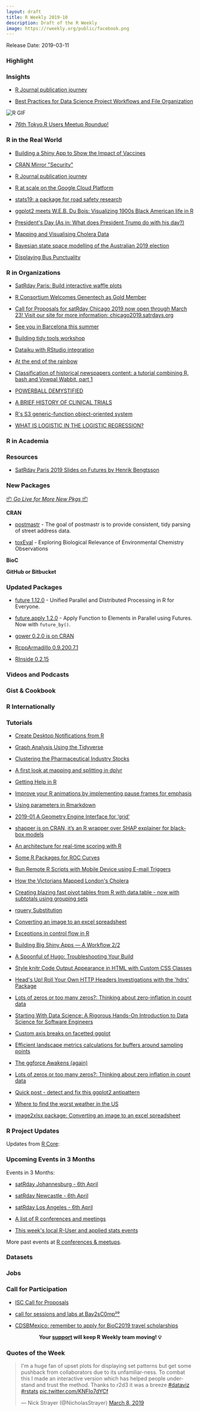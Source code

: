 ```yaml
---
layout: draft
title: R Weekly 2019-10
description: Draft of the R Weekly
image: https://rweekly.org/public/facebook.png
---
```


Release Date: 2019-03-11

###  Highlight



### Insights


+ [R Journal publication journey ](https://eranraviv.com/forecast-combinations-in-r-using-the-forecastcomb-package/)


+ [Best Practices for Data Science Project Workflows and File Organization](https://github.com/moldach/project-directory)

![R GIF](http://g.recordit.co/JGiwsAbnLs.gif)

+ [76th Tokyo.R Users Meetup Roundup!](https://ryo-n7.github.io/2019-03-07-tokyoR-76-roundup/)



### R in the Real World

+ [Building a Shiny App to Show the Impact of Vaccines](http://sandsynligvis.dk/2019/03/06/building-a-shiny-app-to-show-the-impact-of-vaccines/)


+ [CRAN Mirror "Security"](https://rud.is/b/2019/03/03/cran-mirror-security/)


+ [R Journal publication journey ](https://eranraviv.com/forecast-combinations-in-r-using-the-forecastcomb-package/)

+ [R at scale on the Google Cloud Platform](https://code.markedmondson.me/r-at-scale-on-google-cloud-platform/)

+ [stats19: a package for road safety research](https://ropensci.org/blog/2019/02/26/stats19/)

+ [ggplot2 meets W.E.B. Du Bois: Visualizing 1900s Black American life in R](https://www.statswithmatt.com/post/ggplot2-meets-w-e-b-du-bois/)

+ [President's Day (As in: What does President Trump do with his day?)](https://www.garrickadenbuie.com/blog/2019/02/27/presidents-day/)


+ [Mapping and Visualising Cholera Data](http://spatial.ly/2019/03/mapping-and-visualising-cholera-data/)

+ [Bayesian state space modelling of the Australian 2019 election](http://freerangestats.info/blog/2019/03/02/aust-election-1)


+ [Displaying Bus Punctuality](https://notstatschat.rbind.io/2019/03/01/displaying-bus-punctuality/)



###  R in Organizations

+ [SatRday Paris: Build interactive waffle plots](https://rtask.thinkr.fr/blog/satrday-paris-build-interactive-waffle-plots/)


+ [R Consortium Welcomes Genentech as Gold Member](https://www.r-consortium.org/announcement/2019/03/07/r-consortium-welcomes-genentech-as-gold-member)

+ [Call for Proposals for satRday Chicago 2019 now open through March 23! Visit our site for more information: chicago2019.satrdays.org](https://sessionize.com/satrday-chicago-2019/)

+ [See you in Barcelona this summer](https://ikashnitsky.github.io/2019/barcelona-summer-school-of-demography/)

+ [Building tidy tools workshop](https://blog.rstudio.com/2019/03/08/building-tidy-tools-workshop/)

+ [Dataiku with RStudio integration](https://longhowlam.wordpress.com/2019/03/06/dataiku-with-rstudio-integration/)

+ [At the end of the rainbow](https://eeecon.uibk.ac.at/~zeileis/news/endrainbow/)

+ [Classification of historical newspapers content: a tutorial combining R, bash and Vowpal Wabbit, part 1](https://www.brodrigues.co/blog/2019-03-03-historical_vowpal/)

+ [POWERBALL DEMYSTIFIED](https://sciprincess.wordpress.com/2019/03/01/2396/)

+ [A BRIEF HISTORY OF CLINICAL TRIALS](https://sciprincess.wordpress.com/2019/03/01/a-brief-history-of-clinical-trials/)

+ [R's S3 generic-function object-oriented system](https://jasminedaly.com/2018-02-23-s3-generic-function-oo/)

+ [WHAT IS LOGISTIC IN THE LOGISTIC REGRESSION?](https://sciprincess.wordpress.com/2019/03/01/what-is-logistic-in-the-logistic-regression/)

###  R in Academia



###  Resources

+ [SatRday Paris 2019 Slides on Futures by Henrik Bengtsson](https://www.jottr.org/2019/03/07/future-satrdayparis2019-slides/)


###  New Packages

<p class="added-hostname"><a href="https://rweekly.org/live" target="_blank" class="externalLink">📦 <i>Go Live for More New Pkgs</i> 📦</a></p>

**CRAN**

+ [postmastr](https://slu-opengis.github.io/postmastr/) - The goal of postmastr is to provide consistent, tidy parsing of street address data.

+ [toxEval](https://cran.r-project.org/web/packages/toxEval/index.html) - Exploring Biological Relevance of Environmental Chemistry Observations

**BioC**



**GitHub or Bitbucket**



### Updated Packages

+ [future 1.12.0](https://cran.r-project.org/package=future) - Unified Parallel and Distributed Processing in R for Everyone.

+ [future.apply 1.2.0](https://cran.r-project.org/package=future.apply) - Apply Function to Elements in Parallel using Futures. Now with `future_by()`.

+ [gower 0.2.0 is on CRAN](http://www.markvanderloo.eu/yaRb/2019/03/07/gower-0-2-0-is-on-cran/)


+ [RcppArmadillo 0.9.200.7.1](http://dirk.eddelbuettel.com/blog/2019/03/08#rcpparmadillo_0.9.200.7.1)

+ [RInside 0.2.15](http://dirk.eddelbuettel.com/blog/2019/03/06#rinside_0.2.15)

###  Videos and Podcasts



### Gist & Cookbook



### R Internationally



###  Tutorials

+ [Create Desktop Notifications from R](https://towardsdatascience.com/create-desktop-notifications-from-r-7aeefa90d649)

+ [Graph Analysis Using the Tidyverse](https://rviews.rstudio.com/2019/03/06/intro-to-graph-analysis/)

+ [Clustering the Pharmaceutical Industry Stocks](https://toscano84.github.io/2019/03/clustering-the-pharmaceutical-industry-stocks/)


+ [A first look at mapping and splitting in dplyr](https://www.johnmackintosh.com/2019-02-28-first-look-at-mapping-and-splitting-in-dplyr/)

+ [Getting Help in R](https://blog.rsquaredacademy.com/getting-help-in-r-updated/)


+ [Improve your R animations by implementing pause frames for emphasis](https://www.mikelee.co/posts/2019-02-23-creating-pauses-in-r-animations/)

+ [Using parameters in Rmarkdown](https://nsaunders.wordpress.com/2019/03/04/using-parameters-in-rmarkdown/)

+ [2019-01 A Geometry Engine Interface for ‘grid’](https://stattech.wordpress.fos.auckland.ac.nz/2019/03/04/2019-01-a-geometry-engine-interface-for-grid/)

+ [shapper is on CRAN, it’s an R wrapper over SHAP explainer for black-box models](http://smarterpoland.pl/index.php/2019/03/shapper-is-on-cran-its-an-r-wrapper-over-shap-explainer-for-black-box-models/)


+ [An architecture for real-time scoring with R](https://blog.revolutionanalytics.com/2019/03/real-time-scoring-with-r.html)

+ [Some R Packages for ROC Curves](https://rviews.rstudio.com/2019/03/01/some-r-packages-for-roc-curves/)

+ [Run Remote R Scripts with Mobile Device using E-mail Triggers](https://r-bar.net/r-scripts-mobile-device-email-triggers/)

+ [How the Victorians Mapped London's Cholera](http://spatial.ly/2019/03/mapping-and-visualising-cholera-data/)

+ [Creating blazing fast pivot tables from R with data.table - now with subtotals using grouping sets](https://jozefhajnala.gitlab.io/r/r912-datatable-grouping-sets/)

+ [rquery Substitution](http://www.win-vector.com/blog/2019/03/rquery-substitution/)

+ [Converting an image to an excel spreadsheet](https://coolbutuseless.github.io/2019/03/03/converting-an-image-to-an-excel-spreadsheet/)


+ [Exceptions in control flow in R](https://recology.info/2019/03/control-flow-exceptions/)


+ [Building Big Shiny Apps — A Workflow 2/2](https://rtask.thinkr.fr/blog/building-big-shiny-apps-a-workflow-2/)

+ [A Spoonful of Hugo: Troubleshooting Your Build](https://alison.rbind.io/post/2019-03-04-hugo-troubleshooting/)


+ [Style knitr Code Output Appearance in HTML with Custom CSS Classes](https://www.garrickadenbuie.com/blog/knitr-custom-class-output/)


+ [Head's Up! Roll Your Own HTTP Headers Investigations with the 'hdrs' Package](https://rud.is/b/2019/03/05/heads-up-roll-your-own-http-headers-investigations-with-the-hdrs-package/)


+ [Lots of zeros or too many zeros?: Thinking about zero-inflation in count data](https://aosmith.rbind.io/2019/03/06/lots-of-zeros/)



+ [Starting With Data Science: A Rigorous Hands-On Introduction to Data Science for Software Engineers](http://www.win-vector.com/blog/2019/03/starting-with-data-science-a-rigorous-hands-on-introduction-to-data-science-for-engineers/)


+ [Custom axis breaks on facetted ggplot](https://coolbutuseless.github.io/2019/03/07/custom-axis-breaks-on-facetted-ggplot/)

+ [Efficient landscape metrics calculations for buffers around sampling points](https://nowosad.github.io/post/lsm-bp1/)


+ [The ggforce Awakens (again)](https://www.data-imaginist.com/2019/the-ggforce-awakens-again/)

+ [Lots of zeros or too many zeros?: Thinking about zero inflation in count data](https://aosmith.rbind.io/2019/03/06/lots-of-zeros/)


+ [Quick post - detect and fix this ggplot2 antipattern](https://blog.rmhogervorst.nl/blog/2019/03/07/quick-post-detect-this-ggplot2-antipattern/)


+ [Where to find the worst weather in the US](https://blog.revolutionanalytics.com/2019/03/best-and-worst-weather.html)


+ [image2xlsx package: Converting an image to an excel spreadsheet](https://coolbutuseless.github.io/2019/03/09/image2xlsx-package-converting-an-image-to-an-excel-spreadsheet/)

<!--<div class="post-more-begin"></div><div class="post-more-end"></div>-->

###  R Project Updates

Updates from [R Core](http://developer.r-project.org/blosxom.cgi/R-devel/NEWS):


###  Upcoming Events in 3 Months

Events in 3 Months:

+ [satRday Johannesburg - 6th April](https://joburg2019.satrdays.org/)

+ [satRday Newcastle - 6th April](https://newcastle2019.satrdays.org/)

+ [satRday Los Angeles - 6th April](https://losangeles2019.satrdays.org/)

+ [A list of R conferences and meetings](https://jumpingrivers.github.io/meetingsR/events.html)

+ [This week's local R-User and applied stats events](https://community.rstudio.com/c/irl)

More past events at [R conferences & meetups](https://conf.rweekly.org).

### Datasets




### Jobs




###  Call for Participation

+ [ISC Call for Proposals](https://www.r-consortium.org/blog/2019/02/26/isc-call-for-proposals)

+ [call for sessions and labs at Bay2sC0mp²⁰](https://xianblog.wordpress.com/2019/02/22/call-for-sessions-and-labs-at-bay2sc0mp/)

+ [CDSBMexico: remember to apply for BioC2019 travel scholarships](http://feedproxy.google.com/~r/FellgernonBit-rstats/~3/XBRV1ziVO58/)

<p class="hide-support added-hostname support-rweekly" style="text-align: center;font-weight: bold;">Your <a class="non-visited externalLink" href="https://www.patreon.com/rweekly" onclick="pas(this)">support</a> will keep R Weekly team moving! 💡</p>

###  Quotes of the Week

<blockquote class="twitter-tweet" data-lang="en"><p lang="en" dir="ltr">I&#39;m a huge fan of upset plots for displaying set patterns but get some pushback from collaborators due to its unfamiliar-ness. To combat this I made an interactive version which has helped people understand and trust the method. Thanks to r2d3 it was a breeze  <a href="https://twitter.com/hashtag/dataviz?src=hash&amp;ref_src=twsrc%5Etfw">#dataviz</a> <a href="https://twitter.com/hashtag/rstats?src=hash&amp;ref_src=twsrc%5Etfw">#rstats</a> <a href="https://t.co/KNFIo7dYCf">pic.twitter.com/KNFIo7dYCf</a></p>&mdash; Nick Strayer (@NicholasStrayer) <a href="https://twitter.com/NicholasStrayer/status/1104080160960204800?ref_src=twsrc%5Etfw">March 8, 2019</a></blockquote>

